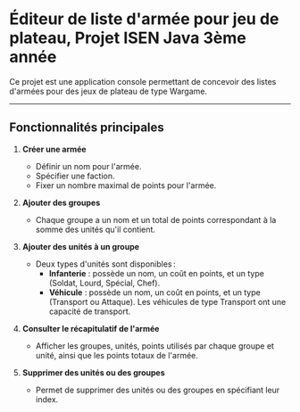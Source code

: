 # Éditeur de liste d'armée pour jeu de plateau, Projet ISEN Java 3ème année

Ce projet est une application console permettant de concevoir des listes d'armées pour des jeux de plateau de type Wargame. 

---

## Fonctionnalités principales

1. **Créer une armée**  
   - Définir un nom pour l'armée.  
   - Spécifier une faction.  
   - Fixer un nombre maximal de points pour l'armée.

2. **Ajouter des groupes**  
   - Chaque groupe a un nom et un total de points correspondant à la somme des unités qu'il contient.  

3. **Ajouter des unités à un groupe**  
   - Deux types d'unités sont disponibles :
     - **Infanterie** : possède un nom, un coût en points, et un type (Soldat, Lourd, Spécial, Chef).
     - **Véhicule** : possède un nom, un coût en points, et un type (Transport ou Attaque). Les véhicules de type Transport ont une capacité de transport.  

4. **Consulter le récapitulatif de l'armée**  
   - Afficher les groupes, unités, points utilisés par chaque groupe et unité, ainsi que les points totaux de l'armée.  

5. **Supprimer des unités ou des groupes**  
   - Permet de supprimer des unités ou des groupes en spécifiant leur index.  
